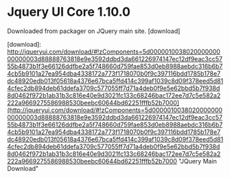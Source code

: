 Jquery UI Core 1.10.0
========

Downloaded from packager on JQuery main site. [download]


[download]: http://jqueryui.com/download/#!zComponents=5d000001003802000000000000003d88888763818e9e3592ddbd3da661226974147ec12df9eac3cc5755b4873b1f3e66126ddfbe2a5f748660d759fae853d0eb8988aebdc316b6b74cb5b9101a27ea954dba4338172a773f1718070b0f9c397116bdd1785b178e7dc48920edb013f05618a4376e67bca5ffd414c399af1039c8d09f378eed5d814cfec2db894deb61ddefa3709c577055ff7d71a4deb0f9e5e62bbd5b7f938d8d0462f972b1ab31b3c816e40e9d3021fc133c68246bac172ee7d7c5e582a2222a9669275586988530beebc60644bd62251fffb52b7000](http://jqueryui.com/download/#!zComponents=5d000001003802000000000000003d88888763818e9e3592ddbd3da661226974147ec12df9eac3cc5755b4873b1f3e66126ddfbe2a5f748660d759fae853d0eb8988aebdc316b6b74cb5b9101a27ea954dba4338172a773f1718070b0f9c397116bdd1785b178e7dc48920edb013f05618a4376e67bca5ffd414c399af1039c8d09f378eed5d814cfec2db894deb61ddefa3709c577055ff7d71a4deb0f9e5e62bbd5b7f938d8d0462f972b1ab31b3c816e40e9d3021fc133c68246bac172ee7d7c5e582a2222a9669275586988530beebc60644bd62251fffb52b7000 "JQuery Main Download"